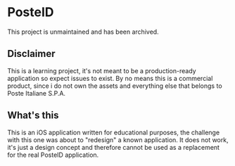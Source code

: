 # PosteID
This project is unmaintained and has been archived.
## Disclaimer
This is a learning project, it's not meant to be a production-ready application so expect issues to exist. By no means this is a 
commercial product, since i do not own the assets and everything else that belongs to Poste Italiane S.P.A.
## What's this
This is an iOS application written for educational purposes, the challenge with this one was about to "redesign" a known 
application. It does not work, it's just a design concept and therefore cannot be used as a replacement for the real PosteID application.

